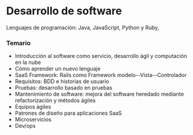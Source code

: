 # Desarrollo de software

Lenguajes de programación: Java, JavaScript, Python y Ruby,

### Temario

- Introducción al software como servicio, desarrollo ágil y computación en la nube
- Cómo aprender un nuevo lenguaje
- SaaS Framework: Rails como Framework modelo--Vista--Controlador
- Requisitos: BDD e historias de usuario
- Pruebas: desarrollo basado en pruebas
- Mantenimiento de software: mejora del software heredado mediante refactorización y métodos ágiles
- Equipos ágiles
- Patrones de diseño para aplicaciones SaaS
- Microservicios
- Dev/ops
